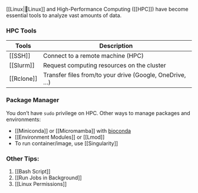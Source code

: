 [[Linux|🐧Linux]] and High-Performance Computing ([[HPC]]) have become essential tools to analyze vast amounts of data.

### HPC Tools

| Tools      | Description                                             |
| ---------- | ------------------------------------------------------- |
| [[SSH]]    | Connect to a remote machine (HPC)                       |
| [[Slurm]]  | Request computing resources on the cluster              |
| [[Rclone]] | Transfer files from/to your drive (Google, OneDrive, …) |

### Package Manager

You don’t have `sudo` privilege on HPC. Other ways to manage packages and environments:

- [[Miniconda]] or [[Micromamba]] with [bioconda](https://bioconda.github.io/)
- [[Environment Modules]] or [[Lmod]]
- To run container/image, use [[Singularity]]

### Other Tips:

1. [[Bash Script]]
2. [[Run Jobs in Background]]
3. [[Linux Permissions]]

